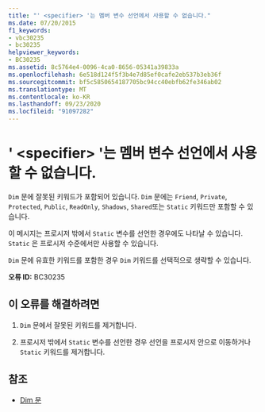 ```yaml
---
title: "' <specifier> '는 멤버 변수 선언에서 사용할 수 없습니다."
ms.date: 07/20/2015
f1_keywords:
- vbc30235
- bc30235
helpviewer_keywords:
- BC30235
ms.assetid: 8c5764e4-0096-4ca0-8656-05341a39833a
ms.openlocfilehash: 6e518d124f5f3b4e7d85ef0cafe2eb537b3eb36f
ms.sourcegitcommit: bf5c5850654187705bc94cc40ebfb62fe346ab02
ms.translationtype: MT
ms.contentlocale: ko-KR
ms.lasthandoff: 09/23/2020
ms.locfileid: "91097282"
---
```

# <a name="specifier-is-not-valid-on-a-member-variable-declaration"></a>' \<specifier> '는 멤버 변수 선언에서 사용할 수 없습니다.

`Dim` 문에 잘못된 키워드가 포함되어 있습니다. `Dim` 문에는 `Friend`, `Private`, `Protected`, `Public`, `ReadOnly`, `Shadows`, `Shared`또는 `Static` 키워드만 포함할 수 있습니다.  
  
 이 메시지는 프로시저 밖에서 `Static` 변수를 선언한 경우에도 나타날 수 있습니다. `Static` 은 프로시저 수준에서만 사용할 수 있습니다.  
  
 `Dim` 문에 유효한 키워드를 포함한 경우 `Dim` 키워드를 선택적으로 생략할 수 있습니다.  
  
 **오류 ID:** BC30235  
  
## <a name="to-correct-this-error"></a>이 오류를 해결하려면  
  
1. `Dim` 문에서 잘못된 키워드를 제거합니다.  
  
2. 프로시저 밖에서 `Static` 변수를 선언한 경우 선언을 프로시저 안으로 이동하거나 `Static` 키워드를 제거합니다.  
  
## <a name="see-also"></a>참조

- [Dim 문](../language-reference/statements/dim-statement.md)
